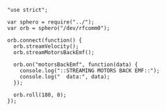     "use strict";

    var sphero = require("../");
    var orb = sphero("/dev/rfcomm0");

    orb.connect(function() {
      orb.streamVelocity();
      orb.streamMotorsBackEmf();

      orb.on("motorsBackEmf", function(data) {
        console.log("::STREAMING MOTORS BACK EMF::");
        console.log("  data:", data);
      });

      orb.roll(180, 0);
    });
